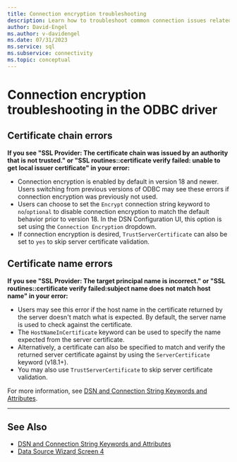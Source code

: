 ```yaml
---
title: Connection encryption troubleshooting
description: Learn how to troubleshoot common connection issues related to connection encryption.
author: David-Engel
ms.author: v-davidengel
ms.date: 07/31/2023
ms.service: sql
ms.subservice: connectivity
ms.topic: conceptual
---
```

# Connection encryption troubleshooting in the ODBC driver

## Certificate chain errors

**If you see "SSL Provider: The certificate chain was issued by an authority that is not trusted." or "SSL routines::certificate verify failed: unable to get local issuer certificate" in your error:**

- Connection encryption is enabled by default in version 18 and newer. Users switching from previous versions of ODBC may see these errors if connection encryption was previously not used.
- Users can choose to set the `Encrypt` connection string keyword to `no`/`optional` to disable connection encryption to match the default behavior prior to version 18. In the DSN Configuration UI, this option is set using the `Connection Encryption` dropdown.
- If connection encryption is desired, `TrustServerCertificate` can also be set to `yes` to skip server certificate validation.

## Certificate name errors

**If you see "SSL Provider: The target principal name is incorrect." or "SSL routines::certificate verify failed:subject name does not match host name" in your error:**

- Users may see this error if the host name in the certificate returned by the server doesn't match what is expected. By default, the server name is used to check against the certificate.
- The `HostNameInCertificate` keyword can be used to specify the name expected from the server certificate.
- Alternatively, a certificate can also be specified to match and verify the returned server certificate against by using the `ServerCertificate` keyword (v18.1+).
- You may also use `TrustServerCertificate` to skip server certificate validation.

For more information, see [DSN and Connection String Keywords and Attributes](dsn-connection-string-attribute.md).

--------------------------------------------------
## See Also  
* [DSN and Connection String Keywords and Attributes](dsn-connection-string-attribute.md)
* [Data Source Wizard Screen 4](windows/dsn-wizard-4.md)
